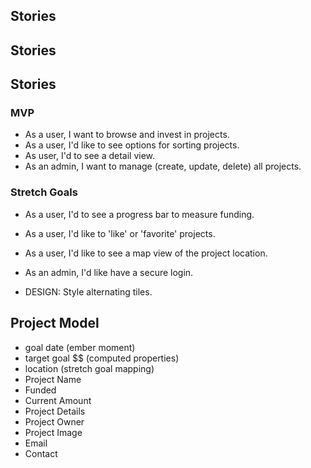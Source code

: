 ## Stories
## Stories
## Stories
### MVP
* As a user, I want to browse and invest in projects.
* As a user, I'd like to see options for sorting projects.
* As user, I'd to see a detail view.
* As an admin, I want to manage (create, update, delete) all projects.

### Stretch Goals
* As a user, I'd to see a progress bar to measure funding.
* As a user, I'd like to 'like' or 'favorite' projects.
* As a user, I'd like to see a map view of the project location.
* As an admin, I'd like have a secure login.

* DESIGN: Style alternating tiles.

## Project Model
* goal date (ember moment)
* target goal $$ (computed properties)
* location (stretch goal mapping)
* Project Name
* Funded
* Current Amount
* Project Details
* Project Owner
* Project Image
* Email
* Contact
